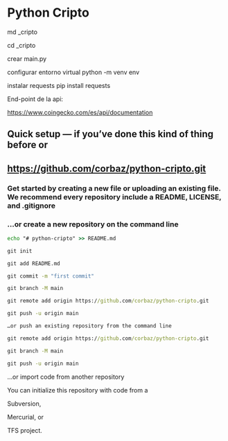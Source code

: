 # Python Cripto

md \_cripto

cd \_cripto

crear main.py

configurar entorno virtual
python -m venv env

instalar requests
pip install requests

End-point de la api:

<https://www.coingecko.com/es/api/documentation>

## Quick setup — if you’ve done this kind of thing before or

## <https://github.com/corbaz/python-cripto.git>

### Get started by creating a new file or uploading an existing file. We recommend every repository include a README, LICENSE, and .gitignore

### …or create a new repository on the command line

```cmd
echo "# python-cripto" >> README.md

git init

git add README.md

git commit -m "first commit"

git branch -M main

git remote add origin https://github.com/corbaz/python-cripto.git

git push -u origin main
```

```cmd
…or push an existing repository from the command line

git remote add origin https://github.com/corbaz/python-cripto.git

git branch -M main

git push -u origin main
```

…or import code from another repository

You can initialize this repository with code from a

Subversion,

Mercurial, or

TFS project.
